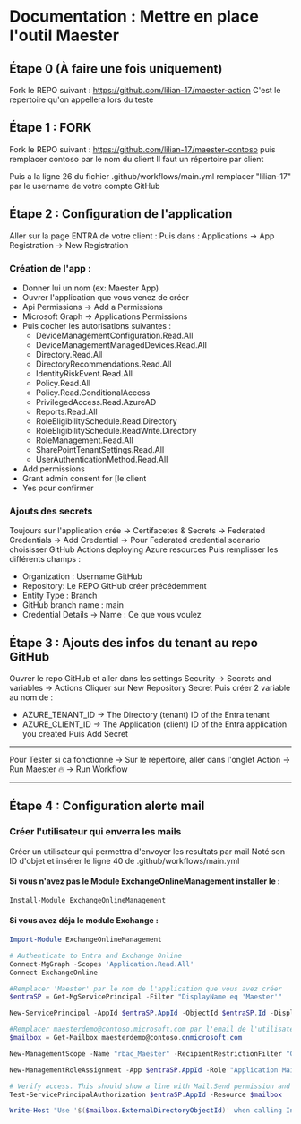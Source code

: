 # Documentation : Mettre en place l'outil Maester

## Étape 0 (À faire une fois uniquement)

Fork le REPO suivant : https://github.com/lilian-17/maester-action
C'est le repertoire qu'on appellera lors du teste

## Étape 1 : FORK

Fork le REPO suivant : https://github.com/lilian-17/maester-contoso puis remplacer contoso par le nom du client
Il faut un répertoire par client

Puis a la ligne 26 du fichier .github/workflows/main.yml remplacer "lilian-17" par le username de votre compte GitHub

## Étape 2 : Configuration de l'application

Aller sur la page ENTRA de votre client : 
Puis dans : 
    Applications -> App Registration -> New Registration

### Création de l'app : 

- Donner lui un nom (ex: Maester App)
- Ouvrer l'application que vous venez de créer
- Api Permissions -> Add a Permissions
- Microsoft Graph -> Applications Permissions
- Puis cocher les autorisations suivantes :
  - DeviceManagementConfiguration.Read.All
  - DeviceManagementManagedDevices.Read.All
  - Directory.Read.All
  - DirectoryRecommendations.Read.All
  - IdentityRiskEvent.Read.All
  - Policy.Read.All
  - Policy.Read.ConditionalAccess
  - PrivilegedAccess.Read.AzureAD
  - Reports.Read.All
  - RoleEligibilitySchedule.Read.Directory
  - RoleEligibilitySchedule.ReadWrite.Directory
  - RoleManagement.Read.All
  - SharePointTenantSettings.Read.All
  - UserAuthenticationMethod.Read.All
- Add permissions
- Grant admin consent for [le client
- Yes pour confirmer

### Ajouts des secrets 

Toujours sur l'application crée 
-> Certifacetes & Secrets
-> Federated Credentials -> Add Credential
-> Pour Federated credential scenario choisisser GitHub Actions deploying Azure resources
Puis remplisser les différents champs :
- Organization : Username GitHub
- Repository: Le REPO GitHub créer précédemment
- Entity Type : Branch
- GitHub branch name : main
- Credential Details -> Name : Ce que vous voulez

## Étape 3 : Ajouts des infos du tenant au repo GitHub


Ouvrer le repo GitHub et aller dans les settings
Security -> Secrets and variables -> Actions
Cliquer sur New Repository Secret
Puis créer 2 variable au nom de :
- AZURE_TENANT_ID -> The Directory (tenant) ID of the Entra tenant
- AZURE_CLIENT_ID -> The Application (client) ID of the Entra application you created
Puis Add Secret

---

Pour Tester si ca fonctionne ->
Sur le repertoire, aller dans l'onglet Action -> Run Maester 🔥 -> Run Workflow

---

## Étape 4 : Configuration alerte mail

### Créer l'utilisateur qui enverra les mails 

Créer un utilisateur qui permettra d'envoyer les resultats par mail
Noté son ID d'objet et insérer le ligne 40 de .github/workflows/main.yml

#### Si vous n'avez pas le Module ExchangeOnlineManagement installer le :

```powershell
Install-Module ExchangeOnlineManagement
```

#### Si vous avez déja le module Exchange :

```powershell
Import-Module ExchangeOnlineManagement

# Authenticate to Entra and Exchange Online
Connect-MgGraph -Scopes 'Application.Read.All'
Connect-ExchangeOnline

#Remplacer 'Maester' par le nom de l'application que vous avez créer
$entraSP = Get-MgServicePrincipal -Filter "DisplayName eq 'Maester'"

New-ServicePrincipal -AppId $entraSP.AppId -ObjectId $entraSP.Id -DisplayName $entraSP.DisplayName

#Remplacer maesterdemo@contoso.microsoft.com par l'email de l'utilisateur que vous avez créer
$mailbox = Get-Mailbox maesterdemo@contoso.onmicrosoft.com

New-ManagementScope -Name "rbac_Maester" -RecipientRestrictionFilter "GUID -eq '$($mailbox.GUID)'"

New-ManagementRoleAssignment -App $entraSP.AppId -Role "Application Mail.Send" -CustomResourceScope "rbac_Maester" -Name "Maester Send Mail RBAC"

# Verify access. This should show a line with Mail.Send permission and InScope = True
Test-ServicePrincipalAuthorization $entraSP.AppId -Resource $mailbox

Write-Host "Use '$($mailbox.ExternalDirectoryObjectId)' when calling Invoke-Maester -MailUserId or Send-MtMail -UserId"
```




